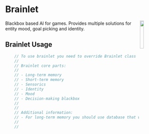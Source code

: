 # Brainlet

<img src="https://i.imgur.com/szd80IM.png" width="15%" height="15%" align="right"/>

Blackbox based AI for games. Provides multiple solutions for entity mood, goal picking and identity.


## Brainlet Usage
```java
    // To use brainlet you need to override Brainlet class
    // 
    // Brainlet core parts:
    // 
    // - Long-term memory
    // - Short-term memory
    // - Sensorics
    // - Identity
    // - Mood
    // - Decision-making blackbox
    // 
    //
    // Additional information:
    // - For long-term memory you should use database that won't use RAM to avoid hauling megabytes of data.
    // 
    // 
```
